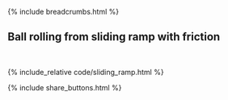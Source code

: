 {% include breadcrumbs.html %}

## Ball rolling from sliding ramp with friction
<div class="header_line"><br/></div>

{% include_relative code/sliding_ramp.html %}

<p style="clear: both;"></p>

{% include share_buttons.html %}